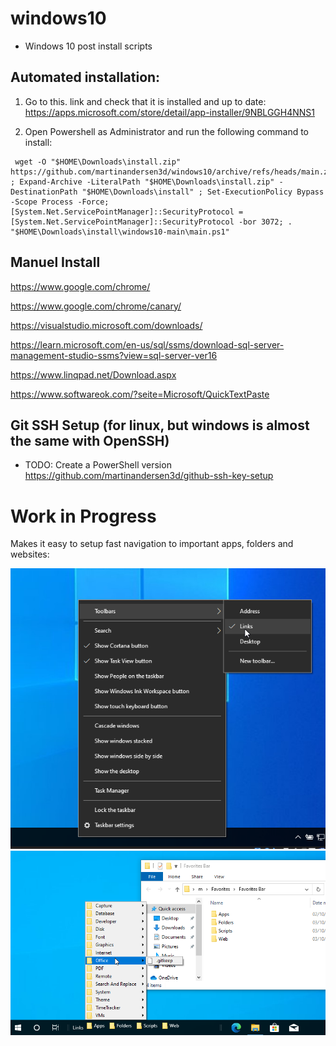 # windows10
- Windows 10 post install scripts

## Automated installation:

1. Go to this. link and check that it is installed and up to date:
https://apps.microsoft.com/store/detail/app-installer/9NBLGGH4NNS1

2. Open Powershell as Administrator and run the following command to install:
```
 wget -O "$HOME\Downloads\install.zip" https://github.com/martinandersen3d/windows10/archive/refs/heads/main.zip ; Expand-Archive -LiteralPath "$HOME\Downloads\install.zip" -DestinationPath "$HOME\Downloads\install" ; Set-ExecutionPolicy Bypass -Scope Process -Force; [System.Net.ServicePointManager]::SecurityProtocol = [System.Net.ServicePointManager]::SecurityProtocol -bor 3072; . "$HOME\Downloads\install\windows10-main\main.ps1"
```


## Manuel Install

https://www.google.com/chrome/

https://www.google.com/chrome/canary/

https://visualstudio.microsoft.com/downloads/

https://learn.microsoft.com/en-us/sql/ssms/download-sql-server-management-studio-ssms?view=sql-server-ver16

https://www.linqpad.net/Download.aspx

https://www.softwareok.com/?seite=Microsoft/QuickTextPaste


## Git SSH Setup (for linux, but windows is almost the same with OpenSSH)
- TODO: Create a PowerShell version
https://github.com/martinandersen3d/github-ssh-key-setup

# Work in Progress

Makes it easy to setup fast navigation to important apps, folders and websites:

![image](./images/taskbarlinks.png)
![image](./images/linkpreview.png)